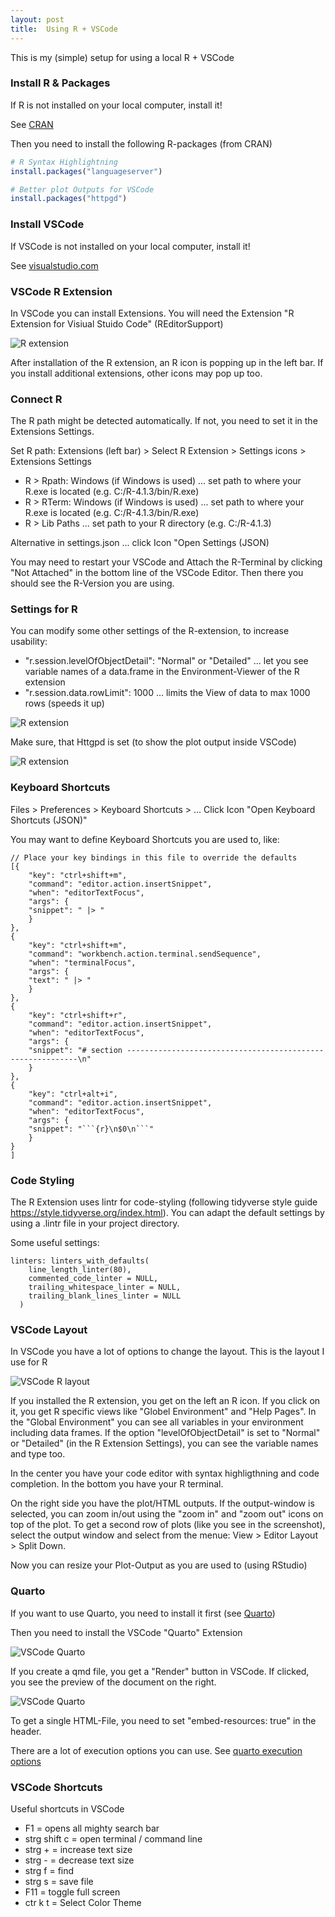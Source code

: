 ```yaml
---
layout: post
title:  Using R + VSCode
---
```


This is my (simple) setup for using a local R + VSCode

### Install R & Packages

If R is not installed on your local computer, install it!

See [CRAN](https://cran.r-project.org)

Then you need to install the following R-packages (from CRAN)

```R
# R Syntax Highlightning
install.packages("languageserver") 

# Better plot Outputs for VSCode
install.packages("httpgd")          
```

### Install VSCode 
  
If VSCode is not installed on your local computer, install it!

See [visualstudio.com](https://code.visualstudio.com/download)

### VSCode R Extension 

In VSCode you can install Extensions. You will need the Extension "R Extension for Visiual Stuido Code" (REditorSupport)

![R extension](../images/vscode-r-extension.png)

After installation of the R extension, an R icon is popping up in the left bar. If you install additional extensions, other icons may pop up too.

### Connect R

The R path might be detected automatically. If not, you need to set it in the Extensions Settings.

Set R path: Extensions (left bar) > Select R Extension > Settings icons > Extensions Settings

* R > Rpath: Windows (if Windows is used) ... set path to where your R.exe is located (e.g. C:/R-4.1.3/bin/R.exe)
* R > RTerm: Windows (if Windows is used) ... set path to where your R.exe is located (e.g. C:/R-4.1.3/bin/R.exe)
* R > Lib Paths  ... set path to your R directory (e.g. C:/R-4.1.3)

Alternative in settings.json ... click Icon "Open Settings (JSON) 

You may need to restart your VSCode and Attach the R-Terminal by clicking "Not Attached" in the bottom line of the VSCode Editor. 
Then there you should see the R-Version you are using.

### Settings for R

You can modify some other settings of the R-extension, to increase usability:

* "r.session.levelOfObjectDetail": "Normal" or "Detailed" ... let you see variable names of a data.frame in the Environment-Viewer of the R extension
* "r.session.data.rowLimit": 1000 ... limits the View of data to max 1000 rows (speeds it up)

![R extension](../images/vscode-r-extension-lod.png)

Make sure, that Httgpd is set (to show the plot output inside VSCode)

![R extension](../images/vscode-r-extension-plot.png)


### Keyboard Shortcuts

Files > Preferences > Keyboard Shortcuts > ... Click Icon "Open Keyboard Shortcuts (JSON)" 

You may want to define Keyboard Shortcuts you are used to, like:

```
// Place your key bindings in this file to override the defaults
[{
    "key": "ctrl+shift+m",
    "command": "editor.action.insertSnippet",
    "when": "editorTextFocus",
    "args": {
    "snippet": " |> "
    }
},
{
    "key": "ctrl+shift+m",
    "command": "workbench.action.terminal.sendSequence",
    "when": "terminalFocus",
    "args": {
    "text": " |> "
    }
},
{
    "key": "ctrl+shift+r",
    "command": "editor.action.insertSnippet",
    "when": "editorTextFocus",
    "args": {
    "snippet": "# section -----------------------------------------------------------\n"
    }
},
{
    "key": "ctrl+alt+i",
    "command": "editor.action.insertSnippet",
    "when": "editorTextFocus",
    "args": {
    "snippet": "```{r}\n$0\n```"
    }
}
]
```

### Code Styling

The R Extension uses lintr for code-styling (following tidyverse style guide https://style.tidyverse.org/index.html). 
You can adapt the default settings by using a .lintr file in your project directory.

Some useful settings:

```
linters: linters_with_defaults(
    line_length_linter(80),
    commented_code_linter = NULL,
    trailing_whitespace_linter = NULL,
    trailing_blank_lines_linter = NULL
  )
```

### VSCode Layout

In VSCode you have a lot of options to change the layout. This is the layout I use for R

![VSCode R layout](../images/vscode-r-layout.png)

If you installed the R extension, you get on the left an R icon. If you click on it, you get R specific views like "Globel Environment" and "Help Pages". In the "Global Environment" you can see all variables in your environment including data frames. If the option "levelOfObjectDetail" is set to "Normal" or "Detailed" (in the R Extension Settings), you can see the variable names and type too.

In the center you have your code editor with syntax highligthning and code completion. In the bottom you have your R terminal.

On the right side you have the plot/HTML outputs. If the output-window is selected, you can zoom in/out using the "zoom in" and "zoom out" icons on top of the plot. To get a second row of plots (like you see in the screenshot), select the output window and select from the menue: View > Editor Layout > Split Down.

Now you can resize your Plot-Output as you are used to (using RStudio)

### Quarto

If you want to use Quarto, you need to install it first (see [Quarto](https://quarto.org/docs/get-started/))

Then you need to install the VSCode "Quarto" Extension

![VSCode Quarto](../images/vscode-r-extension-quarto.png)

If you create a qmd file, you get a "Render" button in VSCode. If clicked, you see the preview of the document on the right.

![VSCode Quarto](../images/vscode-r-quarto.png)

To get a single HTML-File, you need to set "embed-resources: true" in the header.

There are a lot of execution options you can use. See [quarto execution options](https://quarto.org/docs/computations/execution-options)

### VSCode Shortcuts

Useful shortcuts in VSCode

* F1	= opens all mighty search bar
* strg shift c	= open terminal / command line
* strg +	= increase text size
* strg -	= decrease text size
* strg f	= find
* strg s	= save file
* F11	= toggle full screen
* ctr k t	= Select Color Theme

